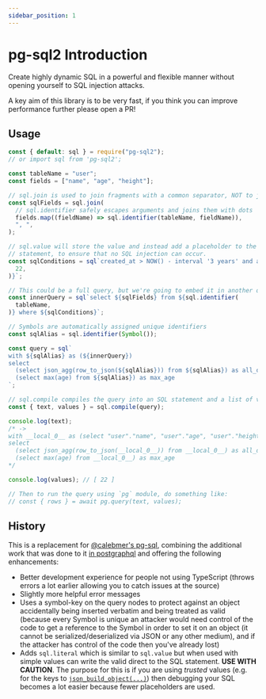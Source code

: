 ```yaml
---
sidebar_position: 1
---
```


# pg-sql2 Introduction

Create highly dynamic SQL in a powerful and flexible manner without opening yourself to SQL injection attacks.

A key aim of this library is to be very fast, if you think you can improve performance further please open a PR!

## Usage

```js
const { default: sql } = require("pg-sql2");
// or import sql from 'pg-sql2';

const tableName = "user";
const fields = ["name", "age", "height"];

// sql.join is used to join fragments with a common separator, NOT to join tables!
const sqlFields = sql.join(
  // sql.identifier safely escapes arguments and joins them with dots
  fields.map((fieldName) => sql.identifier(tableName, fieldName)),
  ", ",
);

// sql.value will store the value and instead add a placeholder to the SQL
// statement, to ensure that no SQL injection can occur.
const sqlConditions = sql`created_at > NOW() - interval '3 years' and age > ${sql.value(
  22,
)}`;

// This could be a full query, but we're going to embed it in another query safely
const innerQuery = sql`select ${sqlFields} from ${sql.identifier(
  tableName,
)} where ${sqlConditions}`;

// Symbols are automatically assigned unique identifiers
const sqlAlias = sql.identifier(Symbol());

const query = sql`
with ${sqlAlias} as (${innerQuery})
select
  (select json_agg(row_to_json(${sqlAlias})) from ${sqlAlias}) as all_data,
  (select max(age) from ${sqlAlias}) as max_age
`;

// sql.compile compiles the query into an SQL statement and a list of values
const { text, values } = sql.compile(query);

console.log(text);
/* ->
with __local_0__ as (select "user"."name", "user"."age", "user"."height" from "user" where created_at > NOW() - interval '3 years' and age > $1)
select
  (select json_agg(row_to_json(__local_0__)) from __local_0__) as all_data,
  (select max(age) from __local_0__) as max_age
*/

console.log(values); // [ 22 ]

// Then to run the query using `pg` module, do something like:
// const { rows } = await pg.query(text, values);
```

## History

This is a replacement for [@calebmer's pg-sql](https://www.npmjs.com/package/pg-sql), combining the additional work that was done to it [in postgraphql](https://github.com/postgraphql/postgraphql/blob/9c36d7e9b9ad74e665de18964fd2554f9f639903/src/postgres/utils/sql.ts) and offering the following enhancements:

- Better development experience for people not using TypeScript (throws errors a lot earlier allowing you to catch issues at the source)
- Slightly more helpful error messages
- Uses a symbol-key on the query nodes to protect against an object accidentally being inserted verbatim and being treated as valid (because every Symbol is unique an attacker would need control of the code to get a reference to the Symbol in order to set it on an object (it cannot be serialized/deserialized via JSON or any other medium), and if the attacker has control of the code then you've already lost)
- Adds `sql.literal` which is similar to `sql.value` but when used with simple values can write the valid direct to the SQL statement. **USE WITH CAUTION**. The purpose for this is if you are using _trusted_ values (e.g. for the keys to [`json_build_object(...)`](https://www.postgresql.org/docs/9.6/static/functions-json.html)) then debugging your SQL becomes a lot easier because fewer placeholders are used.

